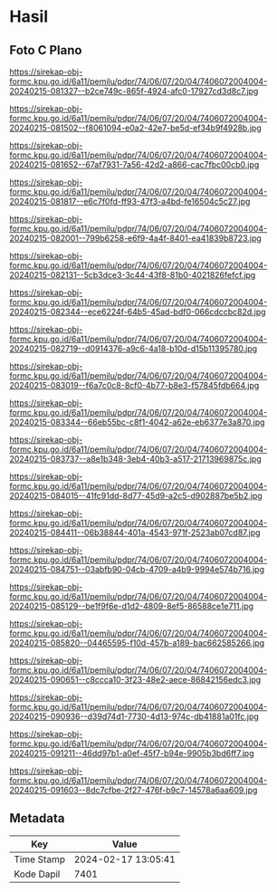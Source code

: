 # Hasil

## Foto C Plano

https://sirekap-obj-formc.kpu.go.id/6a11/pemilu/pdpr/74/06/07/20/04/7406072004004-20240215-081327--b2ce749c-865f-4924-afc0-17927cd3d8c7.jpg

https://sirekap-obj-formc.kpu.go.id/6a11/pemilu/pdpr/74/06/07/20/04/7406072004004-20240215-081502--f8061094-e0a2-42e7-be5d-ef34b9f4928b.jpg

https://sirekap-obj-formc.kpu.go.id/6a11/pemilu/pdpr/74/06/07/20/04/7406072004004-20240215-081652--67af7931-7a56-42d2-a866-cac7fbc00cb0.jpg

https://sirekap-obj-formc.kpu.go.id/6a11/pemilu/pdpr/74/06/07/20/04/7406072004004-20240215-081817--e6c7f0fd-ff93-47f3-a4bd-fe16504c5c27.jpg

https://sirekap-obj-formc.kpu.go.id/6a11/pemilu/pdpr/74/06/07/20/04/7406072004004-20240215-082001--799b6258-e6f9-4a4f-8401-ea41839b8723.jpg

https://sirekap-obj-formc.kpu.go.id/6a11/pemilu/pdpr/74/06/07/20/04/7406072004004-20240215-082131--5cb3dce3-3c44-43f8-81b0-4021826fefcf.jpg

https://sirekap-obj-formc.kpu.go.id/6a11/pemilu/pdpr/74/06/07/20/04/7406072004004-20240215-082344--ece6224f-64b5-45ad-bdf0-066cdccbc82d.jpg

https://sirekap-obj-formc.kpu.go.id/6a11/pemilu/pdpr/74/06/07/20/04/7406072004004-20240215-082719--d0914376-a9c6-4a18-b10d-d15b11395780.jpg

https://sirekap-obj-formc.kpu.go.id/6a11/pemilu/pdpr/74/06/07/20/04/7406072004004-20240215-083019--f6a7c0c8-8cf0-4b77-b8e3-f57845fdb664.jpg

https://sirekap-obj-formc.kpu.go.id/6a11/pemilu/pdpr/74/06/07/20/04/7406072004004-20240215-083344--66eb55bc-c8f1-4042-a62e-eb6377e3a870.jpg

https://sirekap-obj-formc.kpu.go.id/6a11/pemilu/pdpr/74/06/07/20/04/7406072004004-20240215-083737--a8e1b348-3eb4-40b3-a517-21713969875c.jpg

https://sirekap-obj-formc.kpu.go.id/6a11/pemilu/pdpr/74/06/07/20/04/7406072004004-20240215-084015--41fc91dd-8d77-45d9-a2c5-d902887be5b2.jpg

https://sirekap-obj-formc.kpu.go.id/6a11/pemilu/pdpr/74/06/07/20/04/7406072004004-20240215-084411--06b38844-401a-4543-971f-2523ab07cd87.jpg

https://sirekap-obj-formc.kpu.go.id/6a11/pemilu/pdpr/74/06/07/20/04/7406072004004-20240215-084751--03abfb90-04cb-4709-a4b9-9994e574b716.jpg

https://sirekap-obj-formc.kpu.go.id/6a11/pemilu/pdpr/74/06/07/20/04/7406072004004-20240215-085129--be1f9f6e-d1d2-4809-8ef5-86588ce1e711.jpg

https://sirekap-obj-formc.kpu.go.id/6a11/pemilu/pdpr/74/06/07/20/04/7406072004004-20240215-085820--04465595-f10d-457b-a189-bac662585266.jpg

https://sirekap-obj-formc.kpu.go.id/6a11/pemilu/pdpr/74/06/07/20/04/7406072004004-20240215-090651--c8ccca10-3f23-48e2-aece-86842156edc3.jpg

https://sirekap-obj-formc.kpu.go.id/6a11/pemilu/pdpr/74/06/07/20/04/7406072004004-20240215-090936--d39d74d1-7730-4d13-974c-db41881a01fc.jpg

https://sirekap-obj-formc.kpu.go.id/6a11/pemilu/pdpr/74/06/07/20/04/7406072004004-20240215-091211--46dd97b1-a0ef-45f7-b94e-9905b3bd6ff7.jpg

https://sirekap-obj-formc.kpu.go.id/6a11/pemilu/pdpr/74/06/07/20/04/7406072004004-20240215-091603--8dc7cfbe-2f27-476f-b9c7-14578a6aa609.jpg


## Metadata

| Key        | Value               |
| ---------- | ------------------- |
| Time Stamp | 2024-02-17 13:05:41 |
| Kode Dapil | 7401                |



